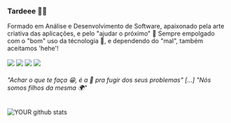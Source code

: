 ### Tardeee 🐺🐯

Formado em Análise e Desenvolvimento de Software, apaixonado pela arte criativa das aplicações, e pelo "ajudar o próximo" 🤩
Sempre empolgado com o "bom" uso da técnologia 🤪, e dependendo do "mal", também aceitamos 'hehe'!
<br><br>
[<img src="https://img.shields.io/badge/meninomichael-%231DA1F2.svg?&style=social&logo=twitter" />](https://twitter.com/MichaelMenino)
[<img src="https://img.shields.io/badge/meninomichael-%230077B5.svg?&style=social&logo=linkedin" />](https://www.linkedin.com/in/michael-santos-618403129/)
[<img src = "https://img.shields.io/badge/meninomichael-%23E4405F.svg?&style=social&logo=instagram">](https://www.instagram.com/meninomichael/)
[<img src = "https://img.shields.io/badge/meninomichael-%231877F2.svg?&style=social&logo=facebook">](https://www.facebook.com/michael.santos.7311352)
<br>
<h6>"Achar o que te faça 😁, é a 🔑 pra fugir dos seus problemas" [...] "Nós somos filhos da mesma 🌍"</h6>

![YOUR github stats](https://github-readme-stats.vercel.app/api?username=meninomichael-mm)
<br>
